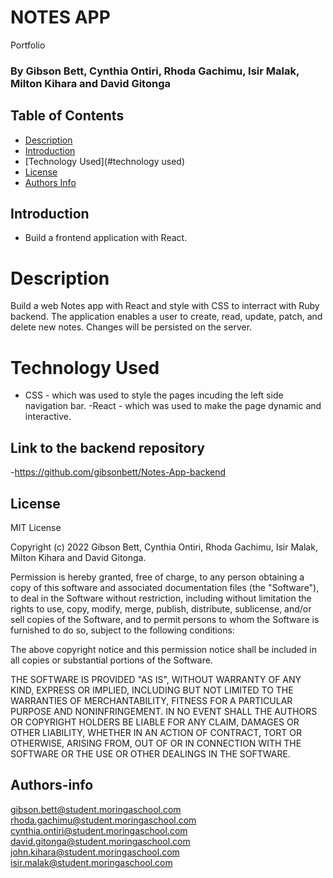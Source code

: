 # NOTES APP

Portfolio
### By Gibson Bett, Cynthia Ontiri, Rhoda Gachimu, Isir Malak, Milton Kihara and David Gitonga

## Table of Contents
+ [Description](#description)
+ [Introduction](#introduction)
+ [Technology Used](#technology used)
+ [License](#license)
+ [Authors Info](#author-Info)

## Introduction
- Build a frontend application with React.

# Description
<p>Build a web Notes app with React and style with CSS to interract with Ruby backend. The application enables a user to create, read, update, patch, and delete new notes. Changes will be persisted on the server.</p>

# Technology Used
- CSS - which was used to style the pages incuding the left side navigation bar.
-React - which was used to make the page dynamic and interactive.


## Link to the backend repository
-https://github.com/gibsonbett/Notes-App-backend

## License

MIT License

Copyright (c) 2022 Gibson Bett, Cynthia Ontiri, Rhoda Gachimu, Isir Malak, Milton Kihara and David Gitonga.

Permission is hereby granted, free of charge, to any person obtaining a copy
of this software and associated documentation files (the "Software"), to deal
in the Software without restriction, including without limitation the rights
to use, copy, modify, merge, publish, distribute, sublicense, and/or sell
copies of the Software, and to permit persons to whom the Software is
furnished to do so, subject to the following conditions:

The above copyright notice and this permission notice shall be included in all
copies or substantial portions of the Software.

THE SOFTWARE IS PROVIDED "AS IS", WITHOUT WARRANTY OF ANY KIND, EXPRESS OR
IMPLIED, INCLUDING BUT NOT LIMITED TO THE WARRANTIES OF MERCHANTABILITY,
FITNESS FOR A PARTICULAR PURPOSE AND NONINFRINGEMENT. IN NO EVENT SHALL THE
AUTHORS OR COPYRIGHT HOLDERS BE LIABLE FOR ANY CLAIM, DAMAGES OR OTHER
LIABILITY, WHETHER IN AN ACTION OF CONTRACT, TORT OR OTHERWISE, ARISING FROM,
OUT OF OR IN CONNECTION WITH THE SOFTWARE OR THE USE OR OTHER DEALINGS IN THE
SOFTWARE.

## Authors-info
gibson.bett@student.moringaschool.com
rhoda.gachimu@student.moringaschool.com
cynthia.ontiri@student.moringaschool.com
david.gitonga@student.moringaschool.com
john.kihara@student.moringaschool.com
isir.malak@student.moringaschool.com


